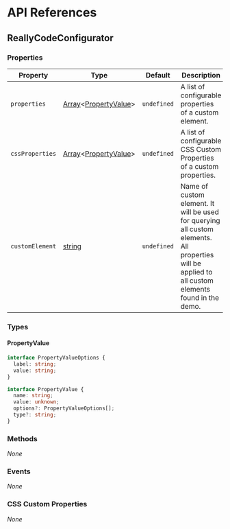 # API References

## ReallyCodeConfigurator

### Properties

| Property | Type | Default | Description |
| --- | --- | --- | --- |
| `properties` | [Array][]<[PropertyValue][]> | `undefined` | A list of configurable properties of a custom element. |
| `cssProperties` | [Array][]<[PropertyValue][]> | `undefined` | A list of configurable CSS Custom Properties of a custom properties. |
| `customElement` | [string][] | `undefined` | Name of custom element. It will be used for querying all custom elements. All properties will be applied to all custom elements found in the demo. |

### Types

#### PropertyValue

```ts
interface PropertyValueOptions {
  label: string;
  value: string;
}

interface PropertyValue {
  name: string;
  value: unknown;
  options?: PropertyValueOptions[];
  type?: string;
}
```

### Methods

_None_

### Events

_None_

### CSS Custom Properties

_None_

<!-- References -->
[PropertyValue]: #propertyvalue

<!-- MDN -->
[Array]: https://developer.mozilla.org/en-US/docs/Web/JavaScript/Reference/Global_Objects/Array
[boolean]: https://developer.mozilla.org/en-US/docs/Web/JavaScript/Reference/Global_Objects/Boolean
[Function]: https://developer.mozilla.org/en-US/docs/Web/JavaScript/Reference/Global_Objects/Function
[Map]: https://developer.mozilla.org/en-US/docs/Web/JavaScript/Reference/Global_Objects/Map
[number]: https://developer.mozilla.org/en-US/docs/Web/JavaScript/Reference/Global_Objects/Number
[Object]: https://developer.mozilla.org/en-US/docs/Web/JavaScript/Reference/Global_Objects/Object
[Promise]: https://developer.mozilla.org/en-US/docs/Web/JavaScript/Reference/Global_Objects/Promise
[Regexp]: https://developer.mozilla.org/en-US/docs/Web/JavaScript/Reference/Global_Objects/RegExp
[Set]: https://developer.mozilla.org/en-US/docs/Web/JavaScript/Reference/Global_Objects/Set
[string]: https://developer.mozilla.org/en-US/docs/Web/JavaScript/Reference/Global_Objects/String
